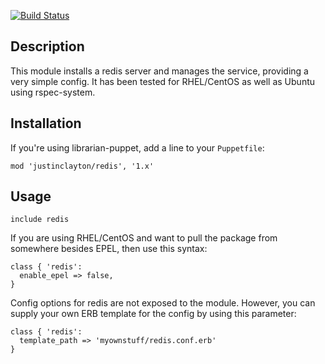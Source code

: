 [![Build Status](https://travis-ci.org/justinclayton/puppet-module-redis.png?branch=master)](https://travis-ci.org/justinclayton/puppet-module-redis)

Description
-------
This module installs a redis server and manages the service, providing a very simple config. It has been tested for RHEL/CentOS as well as Ubuntu using rspec-system.

Installation
------
If you're using librarian-puppet, add a line to your `Puppetfile`:

```
mod 'justinclayton/redis', '1.x'
```

Usage
------
```
include redis
```

If you are using RHEL/CentOS and want to pull the package from somewhere besides EPEL, then use this syntax:

```
class { 'redis':
  enable_epel => false,
}
```

Config options for redis are not exposed to the module. However, you can supply your own ERB template for the config by using this parameter:

```
class { 'redis':
  template_path => 'myownstuff/redis.conf.erb'
}
```